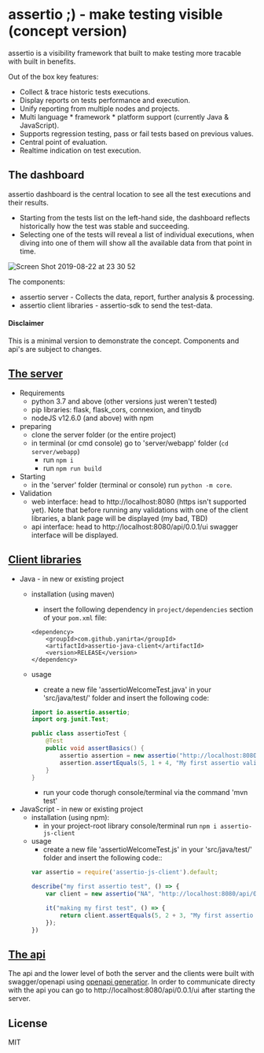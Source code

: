 # assertio ;) - make testing visible (concept version)
assertio is a visibility framework that built to make testing more tracable with built in benefits.

Out of the box key features:
- Collect & trace historic tests executions.
- Display reports on tests performance and execution.
- Unify reporting from multiple nodes and projects.
- Multi language * framework * platform support (currently Java & JavaScript).
- Supports regression testing, pass or fail tests based on previous values.
- Central point of evaluation.
- Realtime indication on test execution.

## __The dashboard__
assertio dashboard is the central location to see all the test executions and their results.
- Starting from the tests list on the left-hand side, the dashboard reflects historically how the test was stable and succeeding.
- Selecting one of the tests will reveal a list of individual executions, when diving into one of them will show all the available data from that point in time.
<img width="auto" alt="Screen Shot 2019-08-22 at 23 30 52" src="https://user-images.githubusercontent.com/6667420/63547716-67fbbb00-c535-11e9-8cff-32d3739c8076.png">

The components:
- assertio server - Collects the data, report, further analysis & processing.
- assertio client libraries - assertio-sdk to send the test-data.

#### Disclaimer
This is a minimal version to demonstrate the concept.
Components and api's are subject to changes.

## [__The server__](./server)
- Requirements
  - python 3.7 and above (other versions just weren't tested)
  - pip libraries: flask, flask_cors, connexion, and tinydb
  - nodeJS v12.6.0 (and above) with npm
- preparing
  - clone the server folder (or the entire project)
  - in terminal (or cmd console) go to 'server/webapp' folder (`cd server/webapp`)
    - run `npm i`
    - run `npm run build`
- Starting
  - in the 'server' folder (terminal or console) run `python -m core`.
-  Validation
   - web interface: head to http://localhost:8080 (https isn't supported yet).
  Note that before running any validations with one of the client libraries, a blank page will be displayed (my bad, TBD)
   - api interface: head to http://localhost:8080/api/0.0.1/ui swagger interface will be displayed.



## [__Client libraries__](./clients)
- Java - in new or existing project
  - installation (using maven)
    - insert the following dependency in `project/dependencies` section of your `pom.xml` file:
    ```
    <dependency>
        <groupId>com.github.yanirta</groupId>
        <artifactId>assertio-java-client</artifactId>
        <version>RELEASE</version>
    </dependency>
    ```

  - usage 
    - create a new file 'assertioWelcomeTest.java' in your 'src/java/test/' folder and insert the following code:
    ```java
    import io.assertio.assertio;
    import org.junit.Test;

    public class assertioTest {
        @Test
        public void assertBasics() {
            assertio assertion = new assertio("http://localhost:8080/api/0.0.1", "NA");
            assertion.assertEquals(5, 1 + 4, "My first assertio validation test");
        }
    }
    ```
    - run your code thorugh console/terminal via the command 'mvn test'
- JavaScript - in new or existing project
  - installation (using npm):
    - in your project-root library console/terminal run `npm i assertio-js-client`
  - usage
    - create a new file 'assertioWelcomeTest.js' in your 'src/java/test/' folder and insert the following code::
    ```JavaScript
    var assertio = require('assertio-js-client').default;

    describe("my first assertio test", () => {
        var client = new assertio("NA", "http://localhost:8080/api/0.0.1");

        it("making my first test", () => {
            return client.assertEquals(5, 2 + 3, "My first assertio validation");
        });
    })
    ```

## [__The api__](./api)
The api and the lower level of both the server and the clients were built with swagger/openapi using
[openapi generatior](https://github.com/OpenAPITools/openapi-generator).
In order to communicate directy with the api you can go to http://localhost:8080/api/0.0.1/ui after starting the server.

## License
MIT